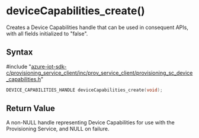# deviceCapabilities_create()

Creates a Device Capabilities handle that can be used in consequent APIs, with all fields initialized to "false".

## Syntax

\#include "[azure-iot-sdk-c/provisioning_service_client/inc/prov_service_client/provisioning_sc_device_capabilities.h](../iot-c-ref-provisioning-sc-device-capabilities-h.md)"  
```C
DEVICE_CAPABILITIES_HANDLE deviceCapabilities_create(void);
```

## Return Value
A non-NULL handle representing Device Capabilities for use with the Provisioning Service, and NULL on failure.

